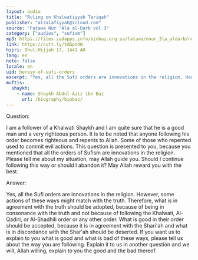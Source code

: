 ```yaml
---
layout: audio
title: "Ruling on Khalwatiyyah Tariqah"
publisher: "alsalafiyyah@icloud.com"
source: "Fatawa Nur 'Ala al-Darb vol 3"
category: ["audios", "sufism"]
mp3: https://files.zadapps.info/binbaz.org.sa/fatawa/nour_3la_aldarb/nour_463/46305.mp3
link: https://cutt.ly/tdGpd4W
hijri: Dhul-Hijjah 17, 1441 AH
lang: en
note: false
locale: en
uid: heresy-of-sufi-orders
excerpt: "Yes, all the Sufi orders are innovations in the religion. However, some actions of these ways might match with the truth."
muftis:
  shaykh: 
    - name: Shaykh Abdul-Aziz ibn Baz
      url: /biography/binbaz/
---
```


Question:

I am a follower of a Khalwati Shaykh and I am quite sure that he is a good man and a very righteous person. It is to be noted that anyone following his order becomes righteous and repents to Allah. Some of those who repented used to commit evil actions. This question is presented to you, because you mentioned that all the orders of Sufism are innovations in the religion. Please tell me about my situation, may Allah guide you. Should I continue following this way or should I abandon it? May Allah reward you with the best. 

Answer:

Yes, all the Sufi orders are innovations in the religion. However, some actions of these ways might match with the truth. Therefore, what is in agreement with the truth should be adopted, because of being in consonance with the truth and not because of following the Khalwati, Al-Qadiri, or Al-Shadhili order or any other order. What is good in their order should be accepted, because it is in agreement with the Shari'ah and what is in discordance with the Shar'ah should be deserted. If you want us to explain to you what is good and what is bad of these ways, please tell us about the way you are following. Explain it to us in another question and we will, Allah willing, explain to you the good and the bad thereof.
